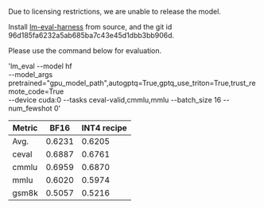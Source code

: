 Due to licensing restrictions, we are unable to release the model.

Install [lm-eval-harness](https://github.com/EleutherAI/lm-evaluation-harness.git) from source, and the git id 96d185fa6232a5ab685ba7c43e45d1dbb3bb906d.

Please use the command below for evaluation.

'lm_eval --model hf \
    --model_args pretrained="gpu_model_path",autogptq=True,gptq_use_triton=True,trust_remote_code=True \
    --device cuda:0 --tasks ceval-valid,cmmlu,mmlu --batch_size 16 --num_fewshot 0'



| Metric         | BF16   |   INT4 recipe    |   
| -------------- | ------ | -----------------| 
| Avg.           | 0.6231 |     0.6205       |  
| ceval          | 0.6887 |     0.6761       |
| cmmlu          | 0.6959 |     0.6870       |
| mmlu           | 0.6020 |     0.5974       |
| gsm8k          | 0.5057 |     0.5216       |
